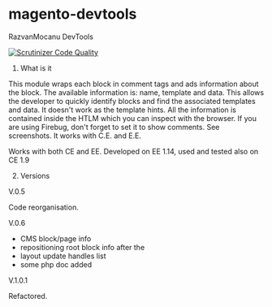 magento-devtools
================

RazvanMocanu DevTools

[![Scrutinizer Code Quality](https://scrutinizer-ci.com/g/razvan-mocanu/magento-devtools/badges/quality-score.png?b=master)](https://scrutinizer-ci.com/g/razvan-mocanu/magento-devtools/?branch=master)

1. What is it

This module wraps each block in comment tags and ads information about the block. The available information is: name, template and data. This allows the developer to quickly identify blocks and find the associated templates and data. It doesn't work as the template hints. All the information is contained inside the HTLM which you can inspect with the browser. If you are using Firebug, don't forget to set it to show comments. See screenshots. It works with C.E. and E.E.

Works with both CE and EE.
Developed on EE 1.14, used and tested also on CE 1.9

2. Versions

V.0.5

Code reorganisation.

V.0.6

- CMS block/page info
- repositioning root block info after the <!DOCTYPE HTML>
- layout update handles list
- some php doc added

V.1.0.1

Refactored.
